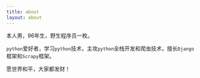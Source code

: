 ```yaml
---
title: about
layout: about
---
```


本人男，96年生，野生程序员一枚。

`python`爱好者，学习`python`技术，主攻`python`全栈开发和爬虫技术，擅长`Django`框架和`Scrapy`框架。

愿世界和平，大家都发财！
